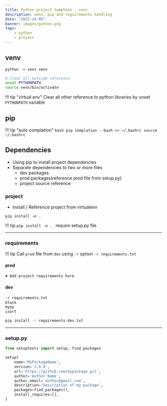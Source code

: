 ```yaml
---
title: Python project template - venv
description: venv, pip and requirements handling
date: "2022-24-05"
banner: images/python.png
tags:
    - python
    - project
---
```


## venv
```bash title="create"
python -m venv venv
```

```bash title="usage"
# Clear all outside reference
unset PYTHONPATH
source venv/bin/activate
```

!!! tip "virtual env"
    Clear all other reference to python libraries by unset `PYTHONPATH` variable

## pip

!!! tip "auto complation"
    ```bash
    pip complation --bash >> ~/.bashrc
    source ~/.bashrc
    ```

## Dependencies
- Using pip to install project dependencies
- Separate dependencies to two or more files
  - dev packages
  - prod packages(reference prod file from setup.py)
  - project source reference

### project
- Install / Reference project from virtualenv

```
pip install -e .
```

!!! tip 
    `pip install -e . ` require setup.py file

---

### requirements

!!! tip
    Call `prod` file from `dev` using `-r` option
    ```
    -r requirements.txt
    ```
#### prod
```txt title="requirements.txt"
# Add project requirements here
```

#### dev
```txt title="requirements-dev.txt"  hl_lines="1"
-r requirements.txt
black
mypy
isort
```

```bash title="usage"
pip install -r requirements-dev.txt
```

---

### setup.py

```python title="minimal setup"
from setuptools import setup, find_packages

setup(
    name='MyPackageName',
    version='1.0.0',
    url='https://github.com/mypackage.git',
    author='Author Name',
    author_email='author@gmail.com',
    description='Description of my package',
    packages=find_packages(),    
    install_requires=[],
)
```


